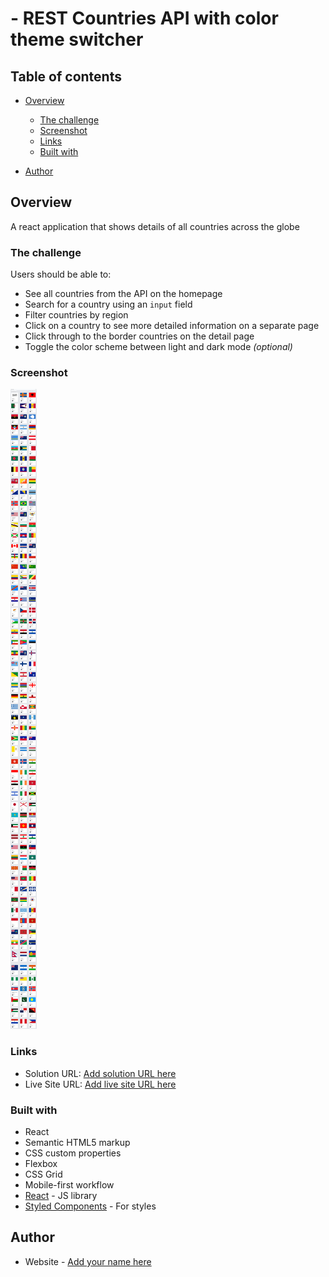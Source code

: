 # - REST Countries API with color theme switcher

## Table of contents

- [Overview](#overview)

  - [The challenge](#the-challenge)
  - [Screenshot](#screenshot)
  - [Links](#links)
  - [Built with](#built-with)

- [Author](#author)

## Overview

A react application that shows details of all countries across the globe

### The challenge

Users should be able to:

- See all countries from the API on the homepage
- Search for a country using an `input` field
- Filter countries by region
- Click on a country to see more detailed information on a separate page
- Click through to the border countries on the detail page
- Toggle the color scheme between light and dark mode _(optional)_

### Screenshot

![](./design/screenShot.png)

### Links

- Solution URL: [Add solution URL here](https://github.com/hebrohim/rest-countries-api)
- Live Site URL: [Add live site URL here](rest-countries-api-hebrohim.vercel.app)

### Built with

- React
- Semantic HTML5 markup
- CSS custom properties
- Flexbox
- CSS Grid
- Mobile-first workflow
- [React](https://reactjs.org/) - JS library
- [Styled Components](https://styled-components.com/) - For styles

## Author

- Website - [Add your name here](https://github.com/hebrohim)
